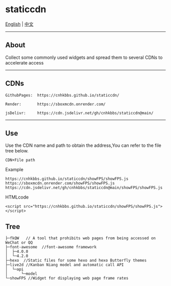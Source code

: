 # staticcdn

[English](https://github.com/cnhkbbs/staticcdn/blob/main/README.md) | [中文](https://github.com/cnhkbbs/staticcdn/blob/main/README_zh-CN.md)

***
## About

Collect some commonly used widgets and spread them to several CDNs to accelerate access

***

## CDNs

```
GithubPages:  https://cnhkbbs.github.io/staticcdn/

Render:       https://sboxmcdn.onrender.com/

jsDelivr:     https://cdn.jsdelivr.net/gh/cnhkbbs/staticcdn@main/
```
***
## Use
Use the CDN name and path to obtain the address,You can refer to the file tree below.
```
CDN+File path
```
Example
```
https://cnhkbbs.github.io/staticcdn/showFPS/showFPS.js
https://sboxmcdn.onrender.com/showFPS/showFPS.js
https://cdn.jsdelivr.net/gh/cnhkbbs/staticcdn@main/showFPS/showFPS.js
```
HTMLcode
```
<script src="https://cnhkbbs.github.io/staticcdn/showFPS/showFPS.js"></script>
```
## Tree
```
├─fkQW   // A tool that prohibits web pages from being accessed on WeChat or QQ
├─font-awesome  //font-awesome framework
│  ├─4.0.0
│  └─4.2.0
├─hexo  //Static files for some hexo and hexo Butterfly themes
├─live2d //Kanban Niang model and automatic call API
│  └─api
│      └─model
└─showFPS //Widget for displaying web page frame rates
```
